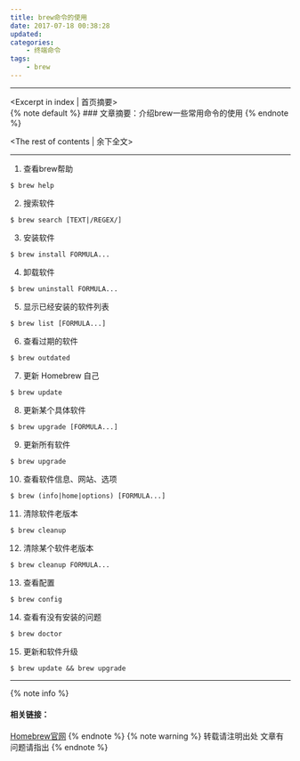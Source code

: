 ```yaml
---
title: brew命令的使用
date: 2017-07-18 00:38:28
updated: 
categories:
    - 终端命令
tags:
    - brew
---
```

---
<Excerpt in index | 首页摘要>  
    {% note default %}
    ### 文章摘要：介绍brew一些常用命令的使用
    {% endnote %}
 <!-- more -->
<The rest of contents | 余下全文>
***
1. 查看brew帮助
```
$ brew help
```
2. 搜索软件
 ```
 $ brew search [TEXT|/REGEX/]
 ```
3. 安装软件
```
$ brew install FORMULA...
```
4. 卸载软件
```
$ brew uninstall FORMULA...
```
5. 显示已经安装的软件列表
```
$ brew list [FORMULA...]
```
6. 查看过期的软件
```
$ brew outdated
```
7. 更新 Homebrew 自己
```
$ brew update
```
8. 更新某个具体软件
```
$ brew upgrade [FORMULA...]
```
9. 更新所有软件
```
$ brew upgrade
```
10. 查看软件信息、网站、选项
```
$ brew (info|home|options) [FORMULA...]
```
11. 清除软件老版本
```
$ brew cleanup
```
12. 清除某个软件老版本
```
$ brew cleanup FORMULA...
```
13. 查看配置
```
$ brew config
```
14. 查看有没有安装的问题
```
$ brew doctor
```
15. 更新和软件升级
```
$ brew update && brew upgrade
```
***
{% note info %} 
 #### 相关链接：
 [Homebrew官网](https://brew.sh)
{% endnote %}
{% note warning %} 
 转载请注明出处 
 文章有问题请指出
{% endnote %}









